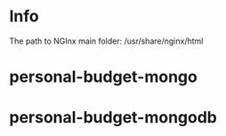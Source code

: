 # Info

The path to NGInx main folder:
/usr/share/nginx/html

# personal-budget-mongo
# personal-budget-mongodb
